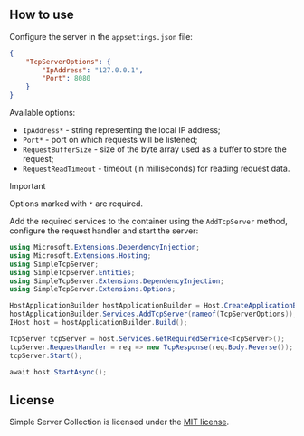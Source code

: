 ## How to use

Configure the server in the `appsettings.json` file:

```json
{
    "TcpServerOptions": {
        "IpAddress": "127.0.0.1",
        "Port": 8080
    }
}
```

Available options:

- `IpAddress*` - string representing the local IP address;
- `Port*` - port on which requests will be listened;
- `RequestBufferSize` - size of the byte array used as a buffer to store the request;
- `RequestReadTimeout` - timeout (in milliseconds) for reading request data.

> [!IMPORTANT]
> Options marked with `*` are required.

Add the required services to the container using the `AddTcpServer` method, configure the request handler and start the server:

```c#
using Microsoft.Extensions.DependencyInjection;
using Microsoft.Extensions.Hosting;
using SimpleTcpServer;
using SimpleTcpServer.Entities;
using SimpleTcpServer.Extensions.DependencyInjection;
using SimpleTcpServer.Extensions.Options;

HostApplicationBuilder hostApplicationBuilder = Host.CreateApplicationBuilder();
hostApplicationBuilder.Services.AddTcpServer(nameof(TcpServerOptions));
IHost host = hostApplicationBuilder.Build();

TcpServer tcpServer = host.Services.GetRequiredService<TcpServer>();
tcpServer.RequestHandler = req => new TcpResponse(req.Body.Reverse());
tcpServer.Start();

await host.StartAsync();
```

## License

Simple Server Collection is licensed under the [MIT license](../../LICENSE.txt).
